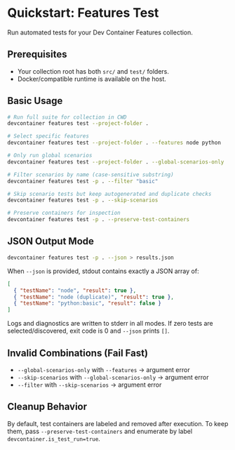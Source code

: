 # Quickstart: Features Test

Run automated tests for your Dev Container Features collection.

## Prerequisites

- Your collection root has both `src/` and `test/` folders.
- Docker/compatible runtime is available on the host.

## Basic Usage

```bash
# Run full suite for collection in CWD
devcontainer features test --project-folder .

# Select specific features
devcontainer features test --project-folder . --features node python

# Only run global scenarios
devcontainer features test --project-folder . --global-scenarios-only

# Filter scenarios by name (case-sensitive substring)
devcontainer features test -p . --filter "basic"

# Skip scenario tests but keep autogenerated and duplicate checks
devcontainer features test -p . --skip-scenarios

# Preserve containers for inspection
devcontainer features test -p . --preserve-test-containers
```

## JSON Output Mode

```bash
devcontainer features test -p . --json > results.json
```

When `--json` is provided, stdout contains exactly a JSON array of:

```json
[
  { "testName": "node", "result": true },
  { "testName": "node (duplicate)", "result": true },
  { "testName": "python:basic", "result": false }
]
```

Logs and diagnostics are written to stderr in all modes. If zero tests are selected/discovered, exit code is 0 and `--json` prints `[]`.

## Invalid Combinations (Fail Fast)

- `--global-scenarios-only` with `--features` → argument error
- `--skip-scenarios` with `--global-scenarios-only` → argument error
- `--filter` with `--skip-scenarios` → argument error

## Cleanup Behavior

By default, test containers are labeled and removed after execution. To keep them, pass `--preserve-test-containers` and enumerate by label `devcontainer.is_test_run=true`.
